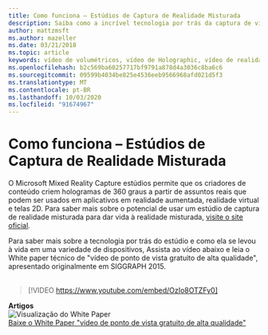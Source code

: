 ```yaml
---
title: Como funciona – Estúdios de Captura de Realidade Misturada
description: Saiba como a incrível tecnologia por trás da captura de vídeo Holographic de 360 graus da Microsoft funciona.
author: mattzmsft
ms.author: mazeller
ms.date: 03/21/2018
ms.topic: article
keywords: vídeo de volumétricos, vídeo de Holographic, vídeo de realidade misturada, holograma
ms.openlocfilehash: b2c569ba60257717bf9791a878d4a3036c8ba6c6
ms.sourcegitcommit: 09599b4034be825e4536eeb9566968afd021d5f3
ms.translationtype: MT
ms.contentlocale: pt-BR
ms.lasthandoff: 10/03/2020
ms.locfileid: "91674967"
---
```

# <a name="how-it-works---mixed-reality-capture-studios"></a>Como funciona – Estúdios de Captura de Realidade Misturada

O Microsoft Mixed Reality Capture estúdios permite que os criadores de conteúdo criem hologramas de 360 graus a partir de assuntos reais que podem ser usados em aplicativos em realidade aumentada, realidade virtual e telas 2D. Para saber mais sobre o potencial de usar um estúdio de captura de realidade misturada para dar vida à realidade misturada, [visite o site oficial](https://www.microsoft.com//mixed-reality/capture-studios).

Para saber mais sobre a tecnologia por trás do estúdio e como ela se levou à vida em uma variedade de dispositivos, Assista ao vídeo abaixo e leia o White paper técnico de "vídeo de ponto de vista gratuito de alta qualidade", apresentado originalmente em SIGGRAPH 2015.
<br>
<br>
>[!VIDEO https://www.youtube.com/embed/OzIo8OTZFy0]


**Artigos**<br>
![Visualização do White Paper](images/siggraph-whitepaper-thumb-200px.png)<br>
[Baixe o White Paper "vídeo de ponto de vista gratuito de alta qualidade"](images/high-quality-streamable-free-viewpoint-video.pdf)
